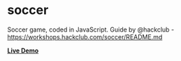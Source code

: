 # soccer
Soccer game, coded in JavaScript. Guide by @hackclub - https://workshops.hackclub.com/soccer/README.md

[**Live Demo**](http://jajoosam.tech/soccer)
